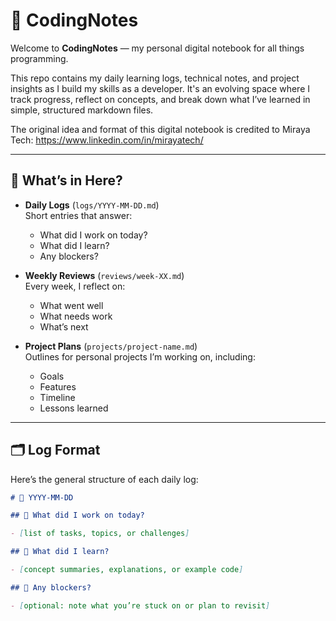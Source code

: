 # 📘 CodingNotes

Welcome to **CodingNotes** — my personal digital notebook for all things programming.

This repo contains my daily learning logs, technical notes, and project insights as I build my skills as a developer. It's an evolving space where I track progress, reflect on concepts, and break down what I’ve learned in simple, structured markdown files.

The original idea and format of this digital notebook is credited to Miraya Tech: https://www.linkedin.com/in/mirayatech/

---

## 🧠 What’s in Here?

- **Daily Logs** (`logs/YYYY-MM-DD.md`)  
  Short entries that answer:

  - What did I work on today?
  - What did I learn?
  - Any blockers?

- **Weekly Reviews** (`reviews/week-XX.md`)  
  Every week, I reflect on:

  - What went well
  - What needs work
  - What’s next

- **Project Plans** (`projects/project-name.md`)  
  Outlines for personal projects I’m working on, including:
  - Goals
  - Features
  - Timeline
  - Lessons learned

---

## 🗂 Log Format

Here’s the general structure of each daily log:

```markdown
# 📅 YYYY-MM-DD

## 🧠 What did I work on today?

- [list of tasks, topics, or challenges]

## 📘 What did I learn?

- [concept summaries, explanations, or example code]

## 🚧 Any blockers?

- [optional: note what you’re stuck on or plan to revisit]
```
